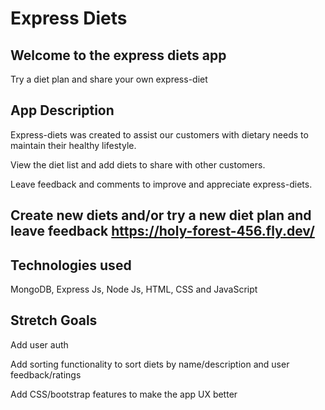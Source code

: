 # Express Diets
## Welcome to the express diets app

Try a diet plan and share your own express-diet 

## App Description

Express-diets was created to assist our customers with dietary needs to maintain their healthy lifestyle.

View the diet list and add diets to share with other customers.

Leave feedback and comments to improve and appreciate express-diets.



## Create new diets and/or try a new diet plan and leave feedback https://holy-forest-456.fly.dev/  


## Technologies used
MongoDB, Express Js, Node Js, HTML, CSS and JavaScript

## Stretch Goals
Add user auth 

Add sorting functionality to sort diets by name/description and user feedback/ratings

Add CSS/bootstrap features to make the app UX better
